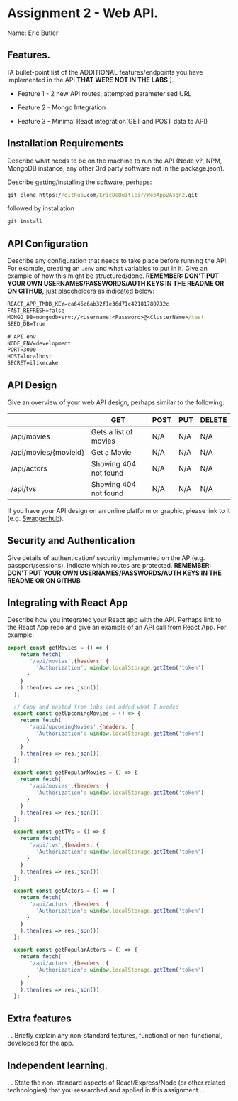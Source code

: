 # Assignment 2 - Web API.

Name: Eric Butler

## Features.

[A bullet-point list of the ADDITIONAL features/endpoints you have implemented in the API **THAT WERE NOT IN THE LABS** ]. 

 + Feature 1 - 2 new API routes, attempted parameterised URL

 + Feature 2 - Mongo Integration

 + Feature 3 - Minimal React integration(GET and POST data to API)

 

## Installation Requirements

Describe what needs to be on the machine to run the API (Node v?, NPM, MongoDB instance, any other 3rd party software not in the package.json). 

Describe getting/installing the software, perhaps:

```bat
git clone https://github.com/EricDeBuitleir/WebApp2Asgn2.git
```

followed by installation

```bat
git install
```

## API Configuration
Describe any configuration that needs to take place before running the API. For example, creating an ``.env`` and what variables to put in it. Give an example of how this might be structured/done.
**REMEMBER: DON'T PUT YOUR OWN USERNAMES/PASSWORDS/AUTH KEYS IN THE README OR ON GITHUB,** just placeholders as indicated below:

```bat
REACT_APP_TMDB_KEY=ca646c6ab32f1e36d71c42181780732c
FAST_REFRESH=false 
MONGO_DB=mongodb+srv://<Username:<Password>@<ClusterName>/test
SEED_DB=True

# API env
NODE_ENV=development
PORT=3000
HOST=localhost
SECRET=ilikecake
```


## API Design
Give an overview of your web API design, perhaps similar to the following: 

|  |  GET | POST | PUT | DELETE
| -- | -- | -- | -- | -- 
| /api/movies |Gets a list of movies | N/A | N/A | N/A |(Showing unauthorized due to login not working)
| /api/movies/{movieid} | Get a Movie | N/A | N/A | N/A | (Showing unauthorized due to login not working)
| /api/actors | Showing 404 not found | N/A | N/A | N/A  
| /api/tvs | Showing 404 not found | N/A | N/A | N/A

If you have your API design on an online platform or graphic, please link to it (e.g. [Swaggerhub](https://app.swaggerhub.com/)).


## Security and Authentication
Give details of authentication/ security implemented on the API(e.g. passport/sessions). Indicate which routes are protected. **REMEMBER: DON'T PUT YOUR OWN USERNAMES/PASSWORDS/AUTH KEYS IN THE README OR ON GITHUB**

## Integrating with React App

Describe how you integrated your React app with the API. Perhaps link to the React App repo and give an example of an API call from React App. For example: 

~~~Javascript
export const getMovies = () => {
    return fetch(
       '/api/movies',{headers: {
         'Authorization': window.localStorage.getItem('token')
      }
    }
    ).then(res => res.json());
  };

  // Copy and pasted from labs and added what I needed 
  export const getUpcomingMovies = () => {
    return fetch(
       '/api/upcomingMovies',{headers: {
         'Authorization': window.localStorage.getItem('token')
      }
    }
    ).then(res => res.json());
  };

  export const getPopularMovies = () => {
    return fetch(
       '/api/movies',{headers: {
         'Authorization': window.localStorage.getItem('token')
      }
    }
    ).then(res => res.json());
  };

  export const getTVs = () => {
    return fetch(
       '/api/tvs',{headers: {
         'Authorization': window.localStorage.getItem('token')
      }
    }
    ).then(res => res.json());
  };

  export const getActors = () => {
    return fetch(
       '/api/actors',{headers: {
         'Authorization': window.localStorage.getItem('token')
      }
    }
    ).then(res => res.json());
  };

  export const getPopularActors = () => {
    return fetch(
       '/api/actors',{headers: {
         'Authorization': window.localStorage.getItem('token')
      }
    }
    ).then(res => res.json());
  };

~~~

## Extra features

. . Briefly explain any non-standard features, functional or non-functional, developed for the app.  

## Independent learning.

. . State the non-standard aspects of React/Express/Node (or other related technologies) that you researched and applied in this assignment . .  
